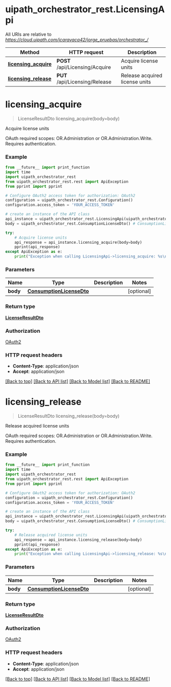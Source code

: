 # uipath_orchestrator_rest.LicensingApi

All URIs are relative to *https://cloud.uipath.com/jcaravaca42/jorge_pruebas/orchestrator_/*

Method | HTTP request | Description
------------- | ------------- | -------------
[**licensing_acquire**](LicensingApi.md#licensing_acquire) | **POST** /api/Licensing/Acquire | Acquire license units
[**licensing_release**](LicensingApi.md#licensing_release) | **PUT** /api/Licensing/Release | Release acquired license units


# **licensing_acquire**
> LicenseResultDto licensing_acquire(body=body)

Acquire license units

OAuth required scopes: OR.Administration or OR.Administration.Write.  Requires authentication.

### Example
```python
from __future__ import print_function
import time
import uipath_orchestrator_rest
from uipath_orchestrator_rest.rest import ApiException
from pprint import pprint

# Configure OAuth2 access token for authorization: OAuth2
configuration = uipath_orchestrator_rest.Configuration()
configuration.access_token = 'YOUR_ACCESS_TOKEN'

# create an instance of the API class
api_instance = uipath_orchestrator_rest.LicensingApi(uipath_orchestrator_rest.ApiClient(configuration))
body = uipath_orchestrator_rest.ConsumptionLicenseDto() # ConsumptionLicenseDto |  (optional)

try:
    # Acquire license units
    api_response = api_instance.licensing_acquire(body=body)
    pprint(api_response)
except ApiException as e:
    print("Exception when calling LicensingApi->licensing_acquire: %s\n" % e)
```

### Parameters

Name | Type | Description  | Notes
------------- | ------------- | ------------- | -------------
 **body** | [**ConsumptionLicenseDto**](ConsumptionLicenseDto.md)|  | [optional] 

### Return type

[**LicenseResultDto**](LicenseResultDto.md)

### Authorization

[OAuth2](../README.md#OAuth2)

### HTTP request headers

 - **Content-Type**: application/json
 - **Accept**: application/json

[[Back to top]](#) [[Back to API list]](../README.md#documentation-for-api-endpoints) [[Back to Model list]](../README.md#documentation-for-models) [[Back to README]](../README.md)

# **licensing_release**
> LicenseResultDto licensing_release(body=body)

Release acquired license units

OAuth required scopes: OR.Administration or OR.Administration.Write.  Requires authentication.

### Example
```python
from __future__ import print_function
import time
import uipath_orchestrator_rest
from uipath_orchestrator_rest.rest import ApiException
from pprint import pprint

# Configure OAuth2 access token for authorization: OAuth2
configuration = uipath_orchestrator_rest.Configuration()
configuration.access_token = 'YOUR_ACCESS_TOKEN'

# create an instance of the API class
api_instance = uipath_orchestrator_rest.LicensingApi(uipath_orchestrator_rest.ApiClient(configuration))
body = uipath_orchestrator_rest.ConsumptionLicenseDto() # ConsumptionLicenseDto |  (optional)

try:
    # Release acquired license units
    api_response = api_instance.licensing_release(body=body)
    pprint(api_response)
except ApiException as e:
    print("Exception when calling LicensingApi->licensing_release: %s\n" % e)
```

### Parameters

Name | Type | Description  | Notes
------------- | ------------- | ------------- | -------------
 **body** | [**ConsumptionLicenseDto**](ConsumptionLicenseDto.md)|  | [optional] 

### Return type

[**LicenseResultDto**](LicenseResultDto.md)

### Authorization

[OAuth2](../README.md#OAuth2)

### HTTP request headers

 - **Content-Type**: application/json
 - **Accept**: application/json

[[Back to top]](#) [[Back to API list]](../README.md#documentation-for-api-endpoints) [[Back to Model list]](../README.md#documentation-for-models) [[Back to README]](../README.md)

